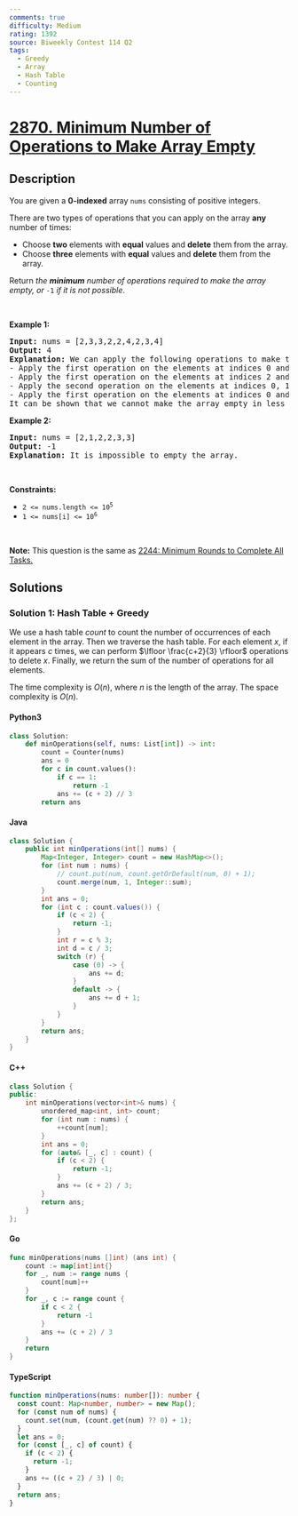 ```yaml
---
comments: true
difficulty: Medium
rating: 1392
source: Biweekly Contest 114 Q2
tags:
  - Greedy
  - Array
  - Hash Table
  - Counting
---
```


<!-- problem:start -->

# [2870. Minimum Number of Operations to Make Array Empty](https://leetcode.com/problems/minimum-number-of-operations-to-make-array-empty)

## Description

<!-- description:start -->

<p>You are given a <strong>0-indexed</strong> array <code>nums</code> consisting of positive integers.</p>

<p>There are two types of operations that you can apply on the array <strong>any</strong> number of times:</p>

<ul>
	<li>Choose <strong>two</strong> elements with <strong>equal</strong> values and <strong>delete</strong> them from the array.</li>
	<li>Choose <strong>three</strong> elements with <strong>equal</strong> values and <strong>delete</strong> them from the array.</li>
</ul>

<p>Return <em>the <strong>minimum</strong> number of operations required to make the array empty, or </em><code>-1</code><em> if it is not possible</em>.</p>

<p>&nbsp;</p>
<p><strong class="example">Example 1:</strong></p>

<pre>
<strong>Input:</strong> nums = [2,3,3,2,2,4,2,3,4]
<strong>Output:</strong> 4
<strong>Explanation:</strong> We can apply the following operations to make the array empty:
- Apply the first operation on the elements at indices 0 and 3. The resulting array is nums = [3,3,2,4,2,3,4].
- Apply the first operation on the elements at indices 2 and 4. The resulting array is nums = [3,3,4,3,4].
- Apply the second operation on the elements at indices 0, 1, and 3. The resulting array is nums = [4,4].
- Apply the first operation on the elements at indices 0 and 1. The resulting array is nums = [].
It can be shown that we cannot make the array empty in less than 4 operations.
</pre>

<p><strong class="example">Example 2:</strong></p>

<pre>
<strong>Input:</strong> nums = [2,1,2,2,3,3]
<strong>Output:</strong> -1
<strong>Explanation:</strong> It is impossible to empty the array.
</pre>

<p>&nbsp;</p>
<p><strong>Constraints:</strong></p>

<ul>
	<li><code>2 &lt;= nums.length &lt;= 10<sup>5</sup></code></li>
	<li><code>1 &lt;= nums[i] &lt;= 10<sup>6</sup></code></li>
</ul>

<p>&nbsp;</p>
<p><strong>Note:</strong> This question is the same as <a href="https://leetcode.com/problems/minimum-rounds-to-complete-all-tasks/description/" target="_blank">2244: Minimum Rounds to Complete All Tasks.</a></p>

<!-- description:end -->

## Solutions

<!-- solution:start -->

### Solution 1: Hash Table + Greedy

We use a hash table $count$ to count the number of occurrences of each element in the array. Then we traverse the hash table. For each element $x$, if it appears $c$ times, we can perform $\lfloor \frac{c+2}{3} \rfloor$ operations to delete $x$. Finally, we return the sum of the number of operations for all elements.

The time complexity is $O(n)$, where $n$ is the length of the array. The space complexity is $O(n)$.

<!-- tabs:start -->

#### Python3

```python
class Solution:
    def minOperations(self, nums: List[int]) -> int:
        count = Counter(nums)
        ans = 0
        for c in count.values():
            if c == 1:
                return -1
            ans += (c + 2) // 3
        return ans
```

#### Java

```java
class Solution {
    public int minOperations(int[] nums) {
        Map<Integer, Integer> count = new HashMap<>();
        for (int num : nums) {
            // count.put(num, count.getOrDefault(num, 0) + 1);
            count.merge(num, 1, Integer::sum);
        }
        int ans = 0;
        for (int c : count.values()) {
            if (c < 2) {
                return -1;
            }
            int r = c % 3;
            int d = c / 3;
            switch (r) {
                case (0) -> {
                    ans += d;
                }
                default -> {
                    ans += d + 1;
                }
            }
        }
        return ans;
    }
}
```

#### C++

```cpp
class Solution {
public:
    int minOperations(vector<int>& nums) {
        unordered_map<int, int> count;
        for (int num : nums) {
            ++count[num];
        }
        int ans = 0;
        for (auto& [_, c] : count) {
            if (c < 2) {
                return -1;
            }
            ans += (c + 2) / 3;
        }
        return ans;
    }
};
```

#### Go

```go
func minOperations(nums []int) (ans int) {
	count := map[int]int{}
	for _, num := range nums {
		count[num]++
	}
	for _, c := range count {
		if c < 2 {
			return -1
		}
		ans += (c + 2) / 3
	}
	return
}
```

#### TypeScript

```ts
function minOperations(nums: number[]): number {
  const count: Map<number, number> = new Map();
  for (const num of nums) {
    count.set(num, (count.get(num) ?? 0) + 1);
  }
  let ans = 0;
  for (const [_, c] of count) {
    if (c < 2) {
      return -1;
    }
    ans += ((c + 2) / 3) | 0;
  }
  return ans;
}
```

<!-- tabs:end -->

<!-- solution:end -->

<!-- problem:end -->
